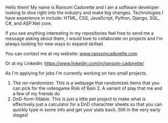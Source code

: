 Hello there! My name is Ransom Cadorette and I am a software developer looking to dive right into the industry and make big changes. Technologies I have experience in include: HTML, CSS, JavaScript, Python, Django, SQL, C#, and ASP.Net core.  

If you see anything interesting in my repositories feel free to send me a message asking about them, I would love to collaborate on projects and I'm always looking for new ways to expand skillset

You can contact me at my website:
www.ransomcadorette.com

Or at my LinkedIn:
https://www.linkedin.com/in/ransom-cadorette/



As I'm applying for jobs I'm currently working on two small projects.

1. The ror-randomizer. This is a webpage that randomizes items that you can pick for the videogame Risk of Rain 2. A variant of play that me and a few of my friends do
2. DnD-form-fillable. This is just a little pet project to make what is effectively just a calculator for a DnD charachter sheets so that you can quickly type in some
   info and get your stats back. Still in the very early stages!
